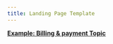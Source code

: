 ```yaml
---
title: Landing Page Template
---
```


[**Example: Billing & payment Topic**](billing-payment-topic/)